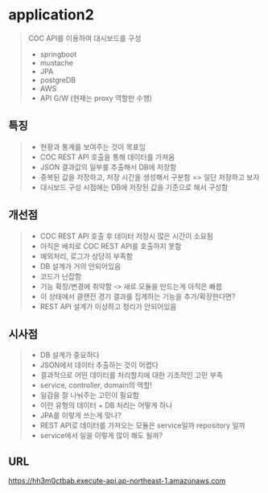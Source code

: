 # application2
> COC API를 이용하여 대시보드를 구성
> - springboot
> - mustache
> - JPA
> - postgreDB
> - AWS
> - API G/W (현재는 proxy 역할만 수행)

## 특징
> - 현황과 통계를 보여주는 것이 목표임
> - COC REST API 호출을 통해 데이터를 가져옴
> - JSON 결과값의 일부를 추출해서 DB에 저장함
> - 중복된 값을 저장하고, 저장 시간을 생성해서 구분함 => 일단 저장하고 보자
> - 대시보드 구성 시점에는 DB에 저장된 값을 기준으로 해서 구성함
> 
## 개선점
> - COC REST API 호출 후 데이터 저장시 많은 시간이 소요됨
> - 아직은 배치로 COC REST API를 호출하지 못함
> - 예외처리, 로그가 상당히 부족함
> - DB 설계가 거의 안되어있음
> - 코드가 난잡함
> - 기능 확장/변경에 취약함 -> 새로 모듈을 만드는게 아직은 빠름
> - 이 상태에서 클랜전 경기 결과를 집계하는 기능을 추가/확장한다면?
> - REST API 설계가 이상하고 정리가 안되어있음


## 시사점
> - DB 설계가 중요하다
> - JSON에서 데이터 추출하는 것이 어렵다
> - 결과적으로 어떤 데이터를 처리할지에 대한 기초적인 고민 부족
> - service, controller, domain의 역할!
> - 일감을 잘 나눠주는 고민이 필요함
> - 이런 유형의 데이터 + DB 처리는 어떻게 하나
> - JPA를 이렇게 쓰는게 맞나?
> - REST API로 데이터를 가져오는 모듈은 service일까 repository 일까
> - service에서 일을 이렇게 많이 해도 될까?

## URL
https://hh3m0ctbab.execute-api.ap-northeast-1.amazonaws.com